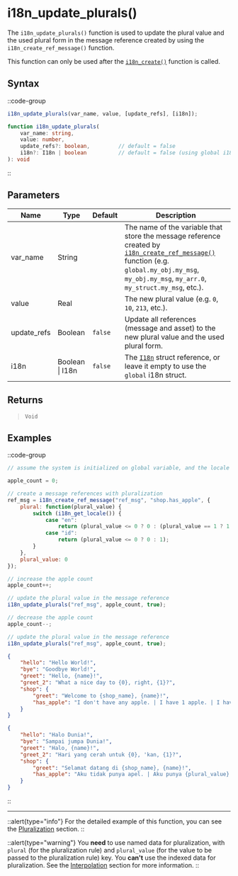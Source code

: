 # i18n_update_plurals()

The `i18n_update_plurals()` function is used to update the plural value and the used plural form in the message reference created by using the `i18n_create_ref_message()` function.

This function can only be used after the [`i18n_create()`](/v1/api-reference/functions/i18n-create) function is called.

## Syntax

::code-group
```js [Usage]
i18n_update_plurals(var_name, value, [update_refs], [i18n]);
```

```ts [Signature]
function i18n_update_plurals(
    var_name: string,
    value: number,
    update_refs?: boolean,         // default = false
    i18n?: I18n | boolean          // default = false (using global i18n struct)
): void
```
::

## Parameters

| Name        | Type              | Default      | Description |
|-------------|-------------------|--------------|-------------|
| var_name    | String            |              | The name of the variable that store the message reference created by [`i18n_create_ref_message()`](/v1/api-reference/functions/i18n-create-ref-message) function (e.g. `global.my_obj.my_msg`, `my_obj.my_msg`, `my_arr.0`, `my_struct.my_msg`, etc.). |
| value       | Real              |              | The new plural value (e.g. `0`, `10`, `213`, etc.). |
| update_refs | Boolean           | `false`      | Update all references (message and asset) to the new plural value and the used plural form. |
| i18n        | Boolean \| I18n | `false`      | The [`I18n`](/v1/api-reference/functions/i18n-create) struct reference, or leave it empty to use the `global` i18n struct. |

## Returns

> `Void`

## Examples

::code-group
```js [Create Event]
// assume the system is initialized on global variable, and the locale is "en"

apple_count = 0;

// create a message references with pluralization
ref_msg = i18n_create_ref_message("ref_msg", "shop.has_apple", {
    plural: function(plural_value) {
        switch (i18n_get_locale()) {
            case "en":
                return (plural_value <= 0 ? 0 : (plural_value == 1 ? 1 : 2));
            case "id":
                return (plural_value <= 0 ? 0 : 1);
        }
    },
    plural_value: 0
});
```

```js [Key Pressed - Up]
// increase the apple count
apple_count++;

// update the plural value in the message reference
i18n_update_plurals("ref_msg", apple_count, true);
```

```js [Key Pressed - Down]
// decrease the apple count
apple_count--;

// update the plural value in the message reference
i18n_update_plurals("ref_msg", apple_count, true);
```

```json [en.json]
{
    "hello": "Hello World!",
    "bye": "Goodbye World!",
    "greet": "Hello, {name}!",
    "greet_2": "What a nice day to {0}, right, {1}?",
    "shop": {
        "greet": "Welcome to {shop_name}, {name}!",
        "has_apple": "I don't have any apple. | I have 1 apple. | I have {plural_value} apples."
    }
}
```

```json [id.json]
{
    "hello": "Halo Dunia!",
    "bye": "Sampai jumpa Dunia!",
    "greet": "Halo, {name}!",
    "greet_2": "Hari yang cerah untuk {0}, 'kan, {1}?",
    "shop": {
        "greet": "Selamat datang di {shop_name}, {name}!",
        "has_apple": "Aku tidak punya apel. | Aku punya {plural_value} apel."
    }
}
```
::

---

::alert{type="info"}
For the detailed example of this function, you can see the [Pluralization](/v1/usage/pluralization#using-message-reference) section.
::

::alert{type="warning"}
You **need** to use named data for pluralization, with `plural` (for the pluralization rule) and `plural_value` (for the value to be passed to the pluralization rule) key. You **can't** use the indexed data for pluralization. See the [Interpolation](/v1/usage/interpolation) section for more information.
::
